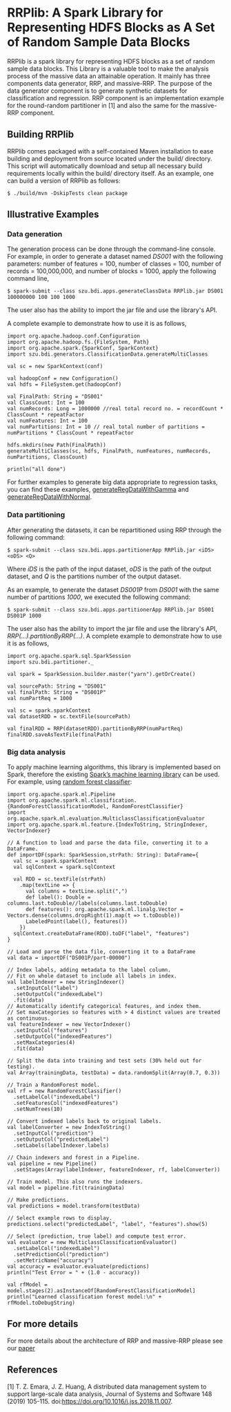 # RRPlib: A Spark Library for Representing HDFS Blocks as A Set of Random Sample Data Blocks

RRPlib is a spark library for representing HDFS blocks as a set of random sample data blocks. This Library is a valuable tool to make the analysis process of the massive data an attainable operation. It mainly has three components data generator, RRP, and massive-RRP. The purpose of the data generator component is to generate synthetic datasets for classification and regression. RRP component is an implementation example for the round-random partitioner in [1] and also the same for the massive-RRP component.

## Building RRPlib

RRPlib comes packaged with a self-contained Maven installation to ease building and deployment from source located under the build/ directory. This script will automatically download and setup all necessary build requirements locally within the build/ directory itself. As an example, one can build a version of RRPlib as follows:
```
$ ./build/mvn -DskipTests clean package
```

## Illustrative Examples

### Data generation

The generation process can be done through the command-line console. For example, in order to generate a dataset named <i>DS001</i> with the following parameters: number of features = 100, number of classes = 100, number of records = 100,000,000, and number of blocks = 1000, apply the following command line,
```
$ spark-submit --class szu.bdi.apps.generateClassData RRPlib.jar DS001 100000000 100 100 1000 
```
The user also has the ability to import the jar file and use the library's API. 

A complete example to demonstrate how to use it is as follows,

```
import org.apache.hadoop.conf.Configuration
import org.apache.hadoop.fs.{FileSystem, Path}
import org.apache.spark.{SparkConf, SparkContext}
import szu.bdi.generators.ClassificationData.generateMultiClasses

val sc = new SparkContext(conf)

val hadoopConf = new Configuration()
val hdfs = FileSystem.get(hadoopConf)

val FinalPath: String = "DS001"
val ClassCount: Int = 100 
val numRecords: Long = 1000000 //real total record no. = recordCount * ClassCount * repeatFactor
val numFeatures: Int = 100
val numPartitions: Int = 10 // real total number of partitions = numPartitions * ClassCount * repeatFactor

hdfs.mkdirs(new Path(FinalPath))
generateMultiClasses(sc, hdfs, FinalPath, numFeatures, numRecords, numPartitions, ClassCount)

println("all done")
```
For further examples to generate big data appropriate to regression tasks, you can find these examples, [generateRegDataWithGamma](https://github.com/TEmara/RRPlib/blob/master/src/main/scala/szu/bdi/apps/generateRegDataWithGamma.scala) and [generateRegDataWithNormal](https://github.com/TEmara/RRPlib/blob/master/src/main/scala/szu/bdi/apps/generateRegDataWithNormal.scala).

### Data partitioning

After generating the datasets, it can be repartitioned using RRP through the following command: 
```
$ spark-submit --class szu.bdi.apps.partitionerApp RRPlib.jar <iDS> <oDS> <Q>
```

Where <i> iDS </i> is the path of the input dataset, <i>oDS</i> is the path of the output dataset, and <i>Q</i> is the partitions number of the output dataset.

As an example, to generate the dataset <i>DS001P</i> from <i>DS001</i> with the same number of partitions <i>1000</i>, we executed the following command:

```
$ spark-submit --class szu.bdi.apps.partitionerApp RRPlib.jar DS001 DS001P 1000
```
The user also has the ability to import the jar file and use the library's API, <i>RRP(...).partitionByRRP(...)</i>. 
A complete example to demonstrate how to use it is as follows,

```
import org.apache.spark.sql.SparkSession
import szu.bdi.partitioner._

val spark = SparkSession.builder.master("yarn").getOrCreate()

val sourcePath: String = "DS001"
val finalPath: String = "DS001P"
val numPartReq = 1000

val sc = spark.sparkContext
val datasetRDD = sc.textFile(sourcePath)

val finalRDD = RRP(datasetRDD).partitionByRRP(numPartReq)
finalRDD.saveAsTextFile(finalPath)
```
### Big data analysis
To apply machine learning algorithms, this library is implemented based on Spark, therefore the existing [Spark’s machine learning library](https://spark.apache.org/docs/2.0.0/ml-guide.html) can be used. For example, using [random forest classifier](https://spark.apache.org/docs/2.0.0/ml-classification-regression.html#random-forest-classifier):

```
import org.apache.spark.ml.Pipeline
import org.apache.spark.ml.classification.{RandomForestClassificationModel, RandomForestClassifier}
import org.apache.spark.ml.evaluation.MulticlassClassificationEvaluator
import org.apache.spark.ml.feature.{IndexToString, StringIndexer, VectorIndexer}

// A function to load and parse the data file, converting it to a DataFrame.
def importDF(spark: SparkSession,strPath: String): DataFrame={
  val sc = spark.sparkContext
  val sqlContext = spark.sqlContext

  val RDD = sc.textFile(strPath)
    .map(textLine => {
      val columns = textLine.split(",")
      def label(): Double = columns.last.toDouble//labels(columns.last.toDouble)
      def features(): org.apache.spark.ml.linalg.Vector = Vectors.dense(columns.dropRight(1).map(t => t.toDouble))
      LabeledPoint(label(), features())
    })
  sqlContext.createDataFrame(RDD).toDF("label", "features")
}

// Load and parse the data file, converting it to a DataFrame
val data = importDF("DS001P/part-00000")

// Index labels, adding metadata to the label column.
// Fit on whole dataset to include all labels in index.
val labelIndexer = new StringIndexer()
  .setInputCol("label")
  .setOutputCol("indexedLabel")
  .fit(data)
// Automatically identify categorical features, and index them.
// Set maxCategories so features with > 4 distinct values are treated as continuous.
val featureIndexer = new VectorIndexer()
  .setInputCol("features")
  .setOutputCol("indexedFeatures")
  .setMaxCategories(4)
  .fit(data)

// Split the data into training and test sets (30% held out for testing).
val Array(trainingData, testData) = data.randomSplit(Array(0.7, 0.3))

// Train a RandomForest model.
val rf = new RandomForestClassifier()
  .setLabelCol("indexedLabel")
  .setFeaturesCol("indexedFeatures")
  .setNumTrees(10)

// Convert indexed labels back to original labels.
val labelConverter = new IndexToString()
  .setInputCol("prediction")
  .setOutputCol("predictedLabel")
  .setLabels(labelIndexer.labels)

// Chain indexers and forest in a Pipeline.
val pipeline = new Pipeline()
  .setStages(Array(labelIndexer, featureIndexer, rf, labelConverter))

// Train model. This also runs the indexers.
val model = pipeline.fit(trainingData)

// Make predictions.
val predictions = model.transform(testData)

// Select example rows to display.
predictions.select("predictedLabel", "label", "features").show(5)

// Select (prediction, true label) and compute test error.
val evaluator = new MulticlassClassificationEvaluator()
  .setLabelCol("indexedLabel")
  .setPredictionCol("prediction")
  .setMetricName("accuracy")
val accuracy = evaluator.evaluate(predictions)
println("Test Error = " + (1.0 - accuracy))

val rfModel = model.stages(2).asInstanceOf[RandomForestClassificationModel]
println("Learned classification forest model:\n" + rfModel.toDebugString)

```
## For more details
For more details about the architecture of RRP and massive-RRP please see our
[paper](https://doi.org/10.1016/j.jss.2018.11.007)

## References 
[1] T. Z. Emara, J. Z. Huang, A distributed data management system to support large-scale data analysis, Journal of Systems
and Software 148 (2019) 105-115. doi:https://doi.org/10.1016/j.jss.2018.11.007.
